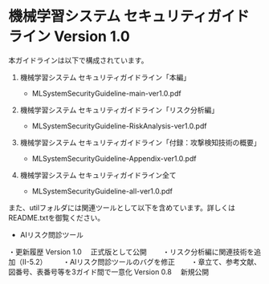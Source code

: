# 機械学習システム セキュリティガイドライン Version 1.0

本ガイドラインは以下で構成されています。

1. 機械学習システム セキュリティガイドライン「本編」
   - MLSystemSecurityGuideline-main-ver1.0.pdf

2. 機械学習システム セキュリティガイドライン「リスク分析編」
   - MLSystemSecurityGuideline-RiskAnalysis-ver1.0.pdf

3. 機械学習システム セキュリティガイドライン「付録：攻撃検知技術の概要」
   - MLSystemSecurityGuideline-Appendix-ver1.0.pdf

4. 機械学習システム セキュリティガイドライン全て
   - MLSystemSecurityGuideline-all-ver1.0.pdf

また、utilフォルダには関連ツールとして以下を含めています。詳しくは
README.txtを御覧ください。

- AIリスク問診ツール


・更新履歴
Version 1.0
　正式版として公開
　　・リスク分析編に関連技術を追加（II-5.2）
　　・AIリスク問診ツールのバグを修正
　　・章立て、参考文献、図番号、表番号等を3ガイド間で一意化
Version 0.8
　新規公開

